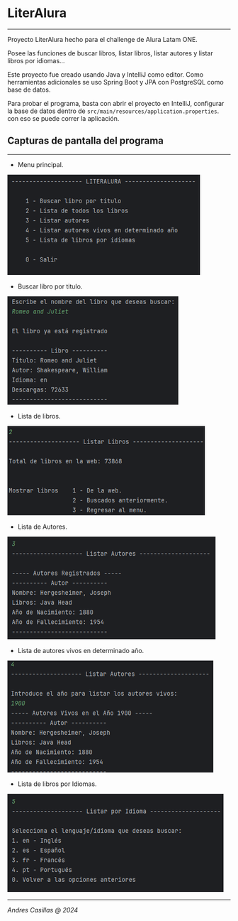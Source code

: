 # LiterAlura

----

Proyecto LiterAlura hecho para el challenge de Alura Latam ONE.

Posee las funciones de buscar libros, listar libros, listar autores y listar libros por idiomas...

Este proyecto fue creado usando Java y IntelliJ como editor.
Como herramientas adicionales se uso Spring Boot y JPA con PostgreSQL como base de datos.

Para probar el programa, basta con abrir el proyecto en IntelliJ, configurar la base de datos dentro de `src/main/resources/application.properties`.
con eso se puede correr la aplicación.

## Capturas de pantalla del programa

----

- Menu principal.

![MENU](images/0.png)

- Buscar libro por titulo.

![EJEMPLO](images/1.png)

- Lista de libros.

![EJEMPLO](images/2.png)

- Lista de Autores.

![EJEMPLO](images/3.png)

- Lista de autores vivos en determinado año.

![EJEMPLO](images/4.png)

- Lista de libros por Idiomas.

![EJEMPLO](images/5.png)

----

*Andres Casillas @ 2024*